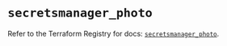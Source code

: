# `secretsmanager_photo`

Refer to the Terraform Registry for docs: [`secretsmanager_photo`](https://registry.terraform.io/providers/keeper-security/secretsmanager/1.1.7/docs/resources/photo).
